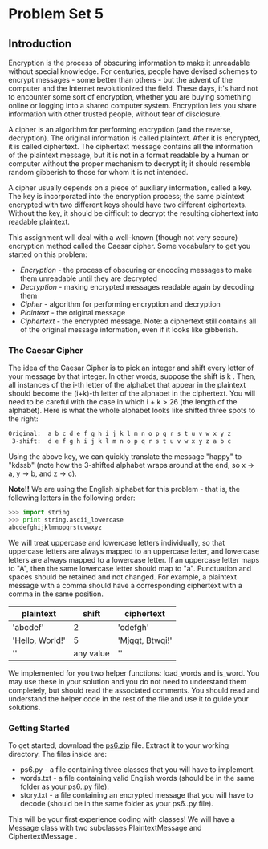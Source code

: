 # Problem Set 5

## Introduction

Encryption is the process of obscuring information to make it unreadable without special knowledge. For centuries, people have devised schemes to encrypt messages - some better than others - but the advent of the computer and the Internet revolutionized the field. These days, it's hard not to encounter some sort of encryption, whether you are buying something online or logging into a shared computer system. Encryption lets you share information with other trusted people, without fear of disclosure.

A cipher is an algorithm for performing encryption (and the reverse, decryption). The original information is called plaintext. After it is encrypted, it is called ciphertext. The ciphertext message contains all the information of the plaintext message, but it is not in a format readable by a human or computer without the proper mechanism to decrypt it; it should resemble random gibberish to those for whom it is not intended.

A cipher usually depends on a piece of auxiliary information, called a key. The key is incorporated into the encryption process; the same plaintext encrypted with two different keys should have two different ciphertexts. Without the key, it should be difficult to decrypt the resulting ciphertext into readable plaintext.

This assignment will deal with a well-known (though not very secure) encryption method called the Caesar cipher. Some vocabulary to get you started on this problem:

- *Encryption* - the process of obscuring or encoding messages to make them unreadable until they are decrypted
- *Decryption* - making encrypted messages readable again by decoding them
- *Cipher* - algorithm for performing encryption and decryption
- *Plaintext* - the original message
- *Ciphertext* - the encrypted message. Note: a ciphertext still contains all of the original message information, even if it looks like gibberish.

### The Caesar Cipher

The idea of the Caesar Cipher is to pick an integer and shift every letter of your message by that integer. In other words, suppose the shift is k . Then, all instances of the i-th letter of the alphabet that appear in the plaintext should become the (i+k)-th letter of the alphabet in the ciphertext. You will need to be careful with the case in which i + k > 26 (the length of the alphabet). Here is what the whole alphabet looks like shifted three spots to the right:

```sh
Original:  a b c d e f g h i j k l m n o p q r s t u v w x y z
 3-shift:  d e f g h i j k l m n o p q r s t u v w x y z a b c
```

Using the above key, we can quickly translate the message "happy" to "kdssb" (note how the 3-shifted alphabet wraps around at the end, so x -> a, y -> b, and z -> c).

**Note!!** We are using the English alphabet for this problem - that is, the following letters in the following order:

```python
>>> import string
>>> print string.ascii_lowercase
abcdefghijklmnopqrstuvwxyz
```

We will treat uppercase and lowercase letters individually, so that uppercase letters are always mapped to an uppercase letter, and lowercase letters are always mapped to a lowercase letter. If an uppercase letter maps to "A", then the same lowercase letter should map to "a". Punctuation and spaces should be retained and not changed. For example, a plaintext message with a comma should have a corresponding ciphertext with a comma in the same position.

|    plaintext    |  shift    |  ciphertext      |
| ----------------|-----------|------------------|
| 'abcdef'        |    2      |  'cdefgh'        |
| 'Hello, World!' |    5      |  'Mjqqt, Btwqi!' |
| ''              | any value |  ''              |

We implemented for you two helper functions: load_words and is_word. You may use these in your solution and you do not need to understand them completely, but should read the associated comments. You should read and understand the helper code in the rest of the file and use it to guide your solutions.

### Getting Started

To get started, download the [ps6.zip](https://courses.edx.org/assets/courseware/v1/a3239690f87a97bb3be2e75b0917bf38/asset-v1:MITx+6.00.1x+1T2021+type@asset+block/ps6.zip) file. Extract it to your working directory. The files inside are:

- ps6.py - a file containing three classes that you will have to implement.
- words.txt - a file containing valid English words (should be in the same folder as your ps6..py file).
- story.txt - a file containing an encrypted message that you will have to decode (should be in the same folder as your ps6..py file).

This will be your first experience coding with classes! We will have a Message class with two subclasses PlaintextMessage and CiphertextMessage .
